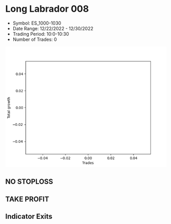 # Long Labrador 008 
- Symbol: ES_1000-1030
- Date Range: 12/22/2022 - 12/30/2022
- Trading Period: 10:0-10:30
- Number of Trades: 0

![Plot](LongLabrador008ES_1000-1030.png)
## NO STOPLOSS














## TAKE PROFIT











## Indicator Exits

